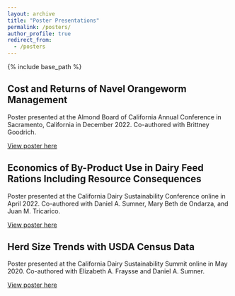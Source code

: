 ```yaml
---
layout: archive
title: "Poster Presentations"
permalink: /posters/
author_profile: true
redirect_from:
  - /posters
---
```


{% include base_path %}

## Cost and Returns of Navel Orangeworm Management

Poster presented at the Almond Board of California Annual Conference in Sacramento, California in December 2022. Co-authored with Brittney Goodrich.

[View poster here](http://scottsomerville.github.io/files/almond_board_conference_poster_december_2022_BKG_SS_REVISED.pdf)



## Economics of By-Product Use in Dairy Feed Rations Including Resource Consequences

Poster presented at the California Dairy Sustainability Conference online in April 2022. Co-authored with Daniel A. Sumner, Mary Beth de Ondarza, and Juan M. Tricarico.

[View poster here](http://scottsomerville.github.io/files/california_dairy_sustainability_summit_byproducts_poster_march_31.pdf)



## Herd Size Trends with USDA Census Data

Poster presented at the California Dairy Sustainability Summit online in May 2020. Co-authored with Elizabeth A. Fraysse and Daniel A. Sumner.

[View poster here](http://scottsomerville.github.io/files/herd_size.pdf)